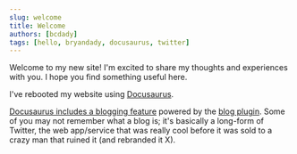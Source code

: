 ```yaml
---
slug: welcome
title: Welcome
authors: [bcdady]
tags: [hello, bryandady, docusaurus, twitter]
---
```


Welcome to my new site! I'm excited to share my thoughts and experiences with you. I hope you find something useful here.

I've rebooted my website using [Docusaurus](https://docusaurus.io/).

[Docusaurus includes a blogging feature](https://docusaurus.io/docs/blog) powered by the [blog plugin](https://docusaurus.io/docs/api/plugins/@docusaurus/plugin-content-blog). Some of you may not remember what a blog is; it's basically a long-form of Twitter, the web app/service that was really cool before it was sold to a crazy man that ruined it (and rebranded it X).

